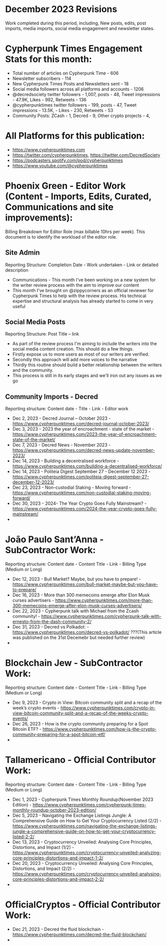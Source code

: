 # December 2023 Revisions
Work completed during this period, including, New posts, edits, post imports, media imports, social media engagement and newsletter states.

# Cypherpunk Times Engagement Stats for this month:
* Total number of articles on Cypherpunk Time - 606
* Newsletter subscribers - 114
* New Cypherpunk Times Posts and Newsletters sent - 18
* Social media followers across all platforms and accounts - 1206
* @decredsociety twitter followers - 1,007, posts - 48, Tweet impressions - 47.9K, Likes - 992, Retweets - 136
* @cypherpunktimes twitter followers - 199, posts - 47, Tweet impressions - 13.5K, - Likes - 230, Retweets - 53
* Community Posts: ZCash - 1, Decred - 9, Other crypto projects - 4,


# All Platforms for this publication:
* https://www.cypherpunktimes.com
* https://twitter.com/cypherpunktimes, https://twitter.com/DecredSociety
* https://podcasters.spotify.com/pod/cypherpunktimes
* https://www.youtube.com/@cypherpunktimes


# Phoenix Green - Editor Work (Content - Imports, Edits, Curated, Communications and site improvements):

Billing Breakdown for Editor Role (max billable 10hrs per week).
This document is to identify the workload of the editor role.


## Site Admin
Reporting Structure: Completion Date - Work undertaken - Link or detailed description
* Communications - This month I've been working on a new system for the writer review process with the aim to improve our content
* This month I've brought on @zippycorners as an official reviewer for Cypherpunk Times to help with the review process.
  His technical expertise and structural analysis has already started to come in very useful 

## Social Media Posts 
Reporting Structure: Post Title – link
* As part of the review process I'm aiming to include the writers into the social media content creation. This should do a few things.
* Firstly expose us to more users as most of our writers are verified.
* Secondly this approach will add more voices to the narrative
* Thirdly this routine should build a better relationship between the writers and the community.
* This process is still in its early stages and we'll iron out any issues as we go

## Community Imports - Decred
Reporting structure: Content date - Title - Link - Editor work
* Dec 2, 2023 - Decred Journal – October 2023 - https://www.cypherpunktimes.com/decred-journal-october-2023/
* Dec 3, 2023 - 2023 the year of encroachment - state of the market - https://www.cypherpunktimes.com/2023-the-year-of-encroachment-state-of-the-market/
* Dec 7, 2023 - Decred News - November 2023 - https://www.cypherpunktimes.com/decred-news-update-november-2023/
* Dec 14, 2023 - Building a decentralised workforce - https://www.cypherpunktimes.com/building-a-decentralised-workforce/
* Dec 14, 2023 - Politeia Digest September 27 - December 12 2023 - https://www.cypherpunktimes.com/politeia-digest-september-27-december-12-2023/
* Dec 23, 2023 - Non-custodial Staking - Moving forward - https://www.cypherpunktimes.com/non-custodial-staking-moving-forward/
* Dec 30, 2023 - 2024- The Year Crypto Goes Fully Mainstream? - https://www.cypherpunktimes.com/2024-the-year-crypto-goes-fully-mainstream/
* 

# João Paulo Sant’Anna - SubContractor Work:
Reporting structure: Content date - Content Title - Link - Billing Type (Medium or Long)
* Dec 12, 2023 - Bull Market? Maybe, but you have to prepare! - https://www.cypherpunktimes.com/bull-market-maybe-but-you-have-to-prepare/
* Dec 16, 2023 - More than 300 memecoins emerge after Elon Musk curses advertisers - https://www.cypherpunktimes.com/more-than-300-memecoins-emerge-after-elon-musk-curses-advertisers/
* Dec 22, 2023 - Cypherpunk talk with Michael from the Zcash community! - https://www.cypherpunktimes.com/cypherpunk-talk-with-ernesto-from-the-dash-community-2/
* Dec 31, 2023 - Decred vs Polkadot: - https://www.cypherpunktimes.com/decred-vs-polkadot/ ???(This article was published on the 31st Decemebr but needed further review)
* 

# Blockchain Jew - SubContractor Work:
Reporting structure: Content date - Content Title - Link - Billing Type (Medium or Long)
* Dec 9, 2023 - Crypto in View: Bitcoin community split and a recap of the week’s crypto events - https://www.cypherpunktimes.com/crypto-in-view-bitcoin-community-split-and-a-recap-of-the-weeks-crypto-events/
* Dec 26, 2023 - How is the crypto community preparing for a Spot Bitcoin ETF? - https://www.cypherpunktimes.com/how-is-the-crypto-community-preparing-for-a-spot-bitcoin-etf/
* 

# Tallamericano - Official Contributor Work:
Reporting structure: Content date - Content Title - Link - Billing Type (Medium or Long)
* Dec 1, 2023 - Cypherpunk Times Monthly Roundup(November 2023 Edition) - https://www.cypherpunktimes.com/cypherpunk-times-monthly-roundup-october-2023-edition/
* Dec 5, 2023 - Navigating the Exchange Listings Jungle: A Comprehensive Guide on How to Get Your Cryptocurrency Listed (2/2) - https://www.cypherpunktimes.com/navigating-the-exchange-listings-jungle-a-comprehensive-guide-on-how-to-get-your-cryptocurrency-listed-2-2/
* Dec 13, 2023 - Cryptocurrency Unveiled: Analysing Core Principles, Distortions, and Impact (1/2) - https://www.cypherpunktimes.com/cryptocurrency-unveiled-analyzing-core-principles-distortions-and-impact-1-2/
* Dec 20, 2023 - Cryptocurrency Unveiled: Analysing Core Principles, Distortions, and Impact (2/2) - https://www.cypherpunktimes.com/cryptocurrency-unveiled-analysing-core-principles-distortions-and-impact-2-2/
* 

# OfficialCryptos - Official Contributor Work:
* Dec 21, 2023 - Decred the fluid blockchain - https://www.cypherpunktimes.com/decred-the-fluid-blockchain/
* 
